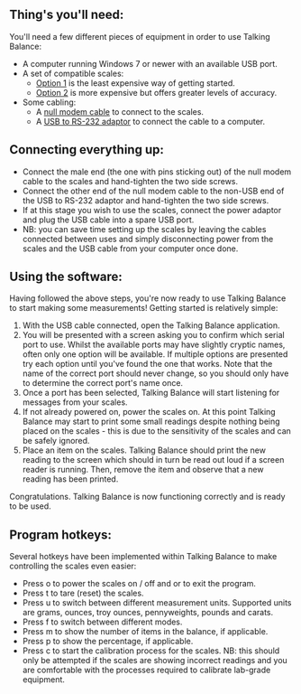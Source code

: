 ## Thing's you'll need:

You'll need a few different pieces of equipment in order to use Talking Balance:

- A computer running Windows 7 or newer with an available USB port.
- A set of compatible scales:
    - [Option 1](https://uk.rs-online.com/web/p/weighing-scales/8056694) is the least expensive way of getting started.
    - [Option 2](https://uk.rs-online.com/web/p/weighing-scales/8056682) is more expensive but offers greater levels of accuracy.
- Some cabling:
    - A [null modem cable](https://www.amazon.co.uk/gp/product/B00CEMGMMM/ref=ppx_yo_dt_b_search_asin_title?ie=UTF8&th=1) to connect to the scales.
    - A [USB to RS-232 adaptor](https://www.amazon.co.uk/gp/product/B00IDSM6BW/ref=ppx_yo_dt_b_asin_title_o00_s00?ie=UTF8&th=1) to connect the cable to a computer.

## Connecting everything up:

- Connect the male end (the one with pins sticking out) of the null modem cable to the scales and hand-tighten the two side screws.
- Connect the other end of the null modem cable to the non-USB end of the USB to RS-232 adaptor and hand-tighten the two side screws.
- If at this stage you wish to use the scales, connect the power adaptor and plug the USB cable into a spare USB port.
- NB: you can save time setting up the scales by leaving the cables connected between uses and simply disconnecting power from the scales and the USB cable from your computer once done.

## Using the software:

Having followed the above steps, you're now ready to use Talking Balance to start making some measurements! Getting started is relatively simple:

1. With the USB cable connected, open the Talking Balance application.
2. You will be presented with a screen asking you to confirm which serial port to use. Whilst the available ports may have slightly cryptic names, often only one option will be available. If multiple options are presented try each option until you've found the one that works. Note that the name of the correct port should never change, so you should only have to determine the correct port's name once.
3. Once a port has been selected, Talking Balance will start listening for messages from your scales.
4. If not already powered on, power the scales on. At this point Talking Balance may start to print some small readings despite nothing being placed on the scales - this is due to the sensitivity of the scales and can be safely ignored.
5. Place an item on the scales. Talking Balance should print the new reading to the screen which should in turn be read out loud if a screen reader is running. Then, remove the item and observe that a new reading has been printed.

Congratulations. Talking Balance is now functioning correctly and is ready to be used.

## Program hotkeys:

Several hotkeys have been implemented within Talking Balance to make controlling the scales even easier:

- Press o to power the scales on / off and or to exit the program.
- Press t to tare (reset) the scales.
- Press u to switch between different measurement units. Supported units are grams, ounces, troy ounces, pennyweights, pounds and carats.
- Press f to switch between different modes.
- Press m to show the number of items in the balance, if applicable.
- Press p to show the percentage, if applicable.
- Press c to start the calibration process for the scales. NB: this should only be attempted if the scales are showing incorrect readings and you are comfortable with the processes required to calibrate lab-grade equipment.